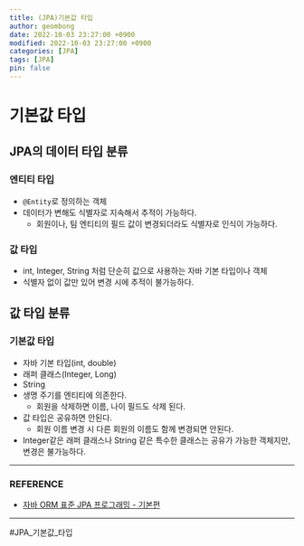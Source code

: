 ```yaml
---
title: (JPA)기본값 타입
author: geombong
date: 2022-10-03 23:27:00 +0900
modified: 2022-10-03 23:27:00 +0900
categories: [JPA]
tags: [JPA]
pin: false
---
```


# 기본값 타입

## JPA의 데이터 타입 분류

### 엔티티 타입
- `@Entity`로 정의하는 객체
- 데이터가 변해도 식별자로 지속해서 추적이 가능하다.
    - 회원이나, 팀 엔티티의 필드 값이 변경되더라도 식별자로 인식이 가능하다.

### 값 타입
- int, Integer, String 처럼 단순히 값으로 사용하는 자바 기본 타입이나 객체
- 식별자 없이 값만 있어 변경 시에 추적이 불가능하다.

## 값 타입 분류

### 기본값 타입
- 자바 기본 타입(int, double)
- 래퍼 클래스(Integer, Long)
- String
- 생명 주기를 엔티티에 의존한다.
    - 회원을 삭제하면 이름, 나이 필드도 삭제 된다.
- 값 타입은 공유하면 안된다.
    - 회원 이름 변경 시 다른 회원의 이름도 함께 변경되면 안된다.
- Integer같은 래퍼 클래스나 String 같은 특수한 클래스는 공유가 가능한 객체지만, 변경은 불가능하다.

---
### REFERENCE

- [자바 ORM 표준 JPA 프로그래밍 - 기본편](https://www.inflearn.com/course/ORM-JPA-Basic/dashboard)

---
#JPA_기본값_타입
